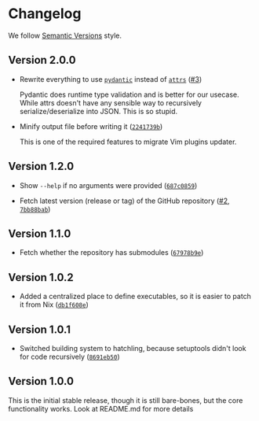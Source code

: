 # Changelog

We follow [Semantic Versions](https://semver.org/) style.

<!-- @version -->

## Version 2.0.0

- Rewrite everything to use [`pydantic`](https://pypi.org/project/pydantic/) instead of [`attrs`](https://pypi.org/project/attrs/) ([#3](https://github.com/PerchunPak/nixpkgs-updaters-library/pull/3))

  Pydantic does runtime type validation and is better for our usecase. While
  attrs doesn't have any sensible way to recursively serialize/deserialize into
  JSON. This is so stupid.

- Minify output file before writing it ([`2241739b`](https://github.com/PerchunPak/nixpkgs-updaters-library/commit/2241739bc8ff7d25f4404a8a6305fed9659888fd))

  This is one of the required features to migrate Vim plugins updater.

## Version 1.2.0

- Show `--help` if no arguments were provided ([`687c0859`](https://github.com/PerchunPak/nixpkgs-updaters-library/commit/687c08596302b525a136d6ff66ccaf9f8147f450))

- Fetch latest version (release or tag) of the GitHub repository ([#2](https://github.com/PerchunPak/nixpkgs-updaters-library/pull/2), [`7bb88bab`](https://github.com/PerchunPak/nixpkgs-updaters-library/commit/7bb88bab8c9dffdcf5116d6c4f46094d76c511a2))

## Version 1.1.0

- Fetch whether the repository has submodules ([`67978b9e`](https://github.com/PerchunPak/nixpkgs-updaters-library/commit/67978b9ea46025c90f0b39e12e21c89ae4c9f72e))

## Version 1.0.2

- Added a centralized place to define executables, so it is easier to patch it from Nix ([`db1f608e`](https://github.com/PerchunPak/nixpkgs-updaters-library/commit/db1f608e725d45f35e0082b666fbdb4af96ceeb6))

## Version 1.0.1

- Switched building system to hatchling, because setuptools didn't look for code recursively ([`8691eb50`](https://github.com/PerchunPak/nixpkgs-updaters-library/commit/8691eb50dc2dd0a6087fb5a26717bd676c87295c))


## Version 1.0.0

This is the initial stable release, though it is still bare-bones, but the core functionality works. Look at README.md for more details
